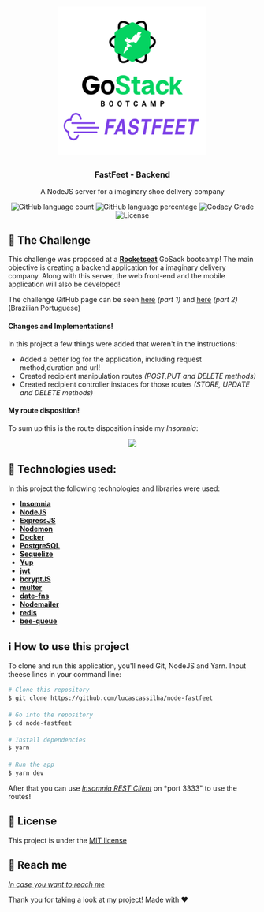 <h1 align="center">
    <img height="300" alt="GoStack" src="./.github/logo.png" />
</h1>

<h3 align="center">
  FastFeet - Backend
</h3>
<p align="center">
  A NodeJS server for a imaginary shoe delivery company
</p>

<p align="center">
  <img alt="GitHub language count" src="https://img.shields.io/github/languages/count/lucascassilha/node-fastfeet?color=green&style=plastic">
  
   <img alt="GitHub language percentage" src="https://img.shields.io/github/languages/top/lucascassilha/node-fastfeet?color=green&style=plastic">

  <img alt="Codacy Grade" src="https://img.shields.io/codacy/grade/fef83ff9102641909691c2c9c541c7e4?style=plastic">

  <img alt="License" src="https://img.shields.io/badge/license-MIT-%2304D361?style=plastic">

</p>


:rocket: The Challenge
------------------
This challenge was proposed at a [**Rocketseat**](https://rocketseat.com.br/) GoSack bootcamp! The main objective is creating a 
backend application for a imaginary delivery company. Along with this server, the web front-end and the mobile application will 
also be developed!

The challenge GitHub page can be seen [here](https://github.com/Rocketseat/bootcamp-gostack-desafio-02/blob/master/README.md#--) *(part 1)* and [here](https://github.com/Rocketseat/bootcamp-gostack-desafio-03/blob/master/README.md#desafio-03-continuando-aplica%C3%A7%C3%A3o) *(part 2)*
(Brazilian Portuguese)

#### Changes and Implementations!
In this project a few things were added that weren't in the instructions:

- Added a better log for the application, including request method,duration and url!
- Created recipient manipulation routes *(POST,PUT and DELETE methods)*
- Created recipient controller instaces for those routes *(STORE, UPDATE and DELETE methods)*

#### My route disposition!
To sum up this is the route disposition inside my *Insomnia*:
<p align="center">
  <img src="http://i.imgur.com/cFfMTUM.png"/>
 </p>
 

:wrench: Technologies used:
----------------------
In this project the following technologies and libraries were used:

- [**Insomnia**](https://insomnia.rest/)
- [**NodeJS**](https://nodejs.org/en/)
- [**ExpressJS**](https://expressjs.com/)
- [**Nodemon**](https://nodemon.io/)
- [**Docker**](https://www.docker.com/)
- [**PostgreSQL**](https://www.postgresql.org/)
- [**Sequelize**](https://sequelize.org/)
- [**Yup**](https://github.com/jquense/yup)
- [**jwt**](https://www.npmjs.com/package/jsonwebtoken/)
- [**bcryptJS**](https://www.npmjs.com/package/bcryptjs)
- [**multer**](https://github.com/expressjs/multer)
- [**date-fns**](https://date-fns.org/docs/Getting-Started)
- [**Nodemailer**](https://nodemailer.com/about/)
- [**redis**](https://redis.io/)
- [**bee-queue**](https://github.com/bee-queue/bee-queue)

## :information_source: How to use this project
To clone and run this application, you'll need Git, NodeJS and Yarn. Input theese lines in your command line:

```bash
# Clone this repository
$ git clone https://github.com/lucascassilha/node-fastfeet

# Go into the repository
$ cd node-fastfeet

# Install dependencies
$ yarn

# Run the app
$ yarn dev
```

After that you can use [*Insomnia REST Client*](https://insomnia.rest/) on *port 3333" to use the routes!

## :scroll: License

This project is under the [MIT license](LICENSE)

:speech_balloon: Reach me
----------

[*In case you want to reach me*](https://www.linkedin.com/in/lcassilha/)



Thank you for taking a look at my project! Made with ♥
